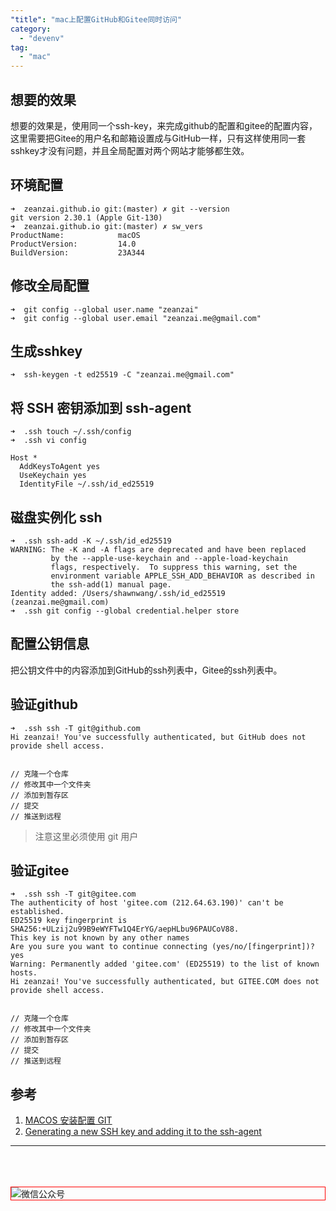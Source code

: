 ```yaml
---
"title": "mac上配置GitHub和Gitee同时访问"
category:
  - "devenv"
tag:
  - "mac"
---
```


## 想要的效果

想要的效果是，使用同一个ssh-key，来完成github的配置和gitee的配置内容，这里需要把Gitee的用户名和邮箱设置成与GitHub一样，只有这样使用同一套sshkey才没有问题，并且全局配置对两个网站才能够都生效。

## 环境配置

```
➜  zeanzai.github.io git:(master) ✗ git --version
git version 2.30.1 (Apple Git-130)
➜  zeanzai.github.io git:(master) ✗ sw_vers
ProductName:            macOS
ProductVersion:         14.0
BuildVersion:           23A344
```

## 修改全局配置

```
➜  git config --global user.name "zeanzai"
➜  git config --global user.email "zeanzai.me@gmail.com"
```

## 生成sshkey

```
➜  ssh-keygen -t ed25519 -C "zeanzai.me@gmail.com"
```

## 将 SSH 密钥添加到 ssh-agent

```
➜  .ssh touch ~/.ssh/config
➜  .ssh vi config 

Host *
  AddKeysToAgent yes
  UseKeychain yes
  IdentityFile ~/.ssh/id_ed25519
```

## 磁盘实例化 ssh

```
➜  .ssh ssh-add -K ~/.ssh/id_ed25519
WARNING: The -K and -A flags are deprecated and have been replaced
         by the --apple-use-keychain and --apple-load-keychain
         flags, respectively.  To suppress this warning, set the
         environment variable APPLE_SSH_ADD_BEHAVIOR as described in
         the ssh-add(1) manual page.
Identity added: /Users/shawnwang/.ssh/id_ed25519 (zeanzai.me@gmail.com)
➜  .ssh git config --global credential.helper store
```

## 配置公钥信息

把公钥文件中的内容添加到GitHub的ssh列表中，Gitee的ssh列表中。

## 验证github

```
➜  .ssh ssh -T git@github.com
Hi zeanzai! You've successfully authenticated, but GitHub does not provide shell access.


// 克隆一个仓库
// 修改其中一个文件夹
// 添加到暂存区
// 提交
// 推送到远程
```

> 注意这里必须使用 git 用户

## 验证gitee

```
➜  .ssh ssh -T git@gitee.com
The authenticity of host 'gitee.com (212.64.63.190)' can't be established.
ED25519 key fingerprint is SHA256:+ULzij2u99B9eWYFTw1Q4ErYG/aepHLbu96PAUCoV88.
This key is not known by any other names
Are you sure you want to continue connecting (yes/no/[fingerprint])? yes
Warning: Permanently added 'gitee.com' (ED25519) to the list of known hosts.
Hi zeanzai! You've successfully authenticated, but GITEE.COM does not provide shell access.


// 克隆一个仓库
// 修改其中一个文件夹
// 添加到暂存区
// 提交
// 推送到远程
```

## 参考

1. [MACOS 安装配置 GIT](https://blog.csdn.net/HelloYoungr/article/details/118093921)
2. [Generating a new SSH key and adding it to the ssh-agent](https://docs.github.com/cn/authentication/connecting-to-github-with-ssh/generating-a-new-ssh-key-and-adding-it-to-the-ssh-agent)

---

<br /><br /><br />
<img style="border:1px red solid; display:block; margin:0 auto;" :src="$withBase('/qrcode.jpg')" alt="微信公众号" />



